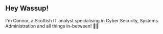 ## Hey Wassup! 
I'm Connor, a Scottish IT analyst specialising in Cyber Security, Systems Administration and all things in-between! 🦊🏴󠁧󠁢󠁳󠁣󠁴󠁿

